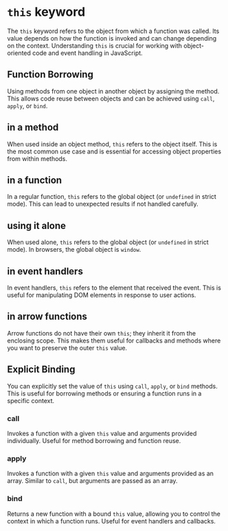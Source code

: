 # `this` keyword
The `this` keyword refers to the object from which a function was called. Its value depends on how the function is invoked and can change depending on the context. Understanding `this` is crucial for working with object-oriented code and event handling in JavaScript.

## Function Borrowing
Using methods from one object in another object by assigning the method. This allows code reuse between objects and can be achieved using `call`, `apply`, or `bind`.

## in a method
When used inside an object method, `this` refers to the object itself. This is the most common use case and is essential for accessing object properties from within methods.

## in a function
In a regular function, `this` refers to the global object (or `undefined` in strict mode). This can lead to unexpected results if not handled carefully.

## using it alone
When used alone, `this` refers to the global object (or `undefined` in strict mode). In browsers, the global object is `window`.

## in event handlers
In event handlers, `this` refers to the element that received the event. This is useful for manipulating DOM elements in response to user actions.

## in arrow functions
Arrow functions do not have their own `this`; they inherit it from the enclosing scope. This makes them useful for callbacks and methods where you want to preserve the outer `this` value.

## Explicit Binding
You can explicitly set the value of `this` using `call`, `apply`, or `bind` methods. This is useful for borrowing methods or ensuring a function runs in a specific context.

### call
Invokes a function with a given `this` value and arguments provided individually. Useful for method borrowing and function reuse.

### apply
Invokes a function with a given `this` value and arguments provided as an array. Similar to `call`, but arguments are passed as an array.

### bind
Returns a new function with a bound `this` value, allowing you to control the context in which a function runs. Useful for event handlers and callbacks.